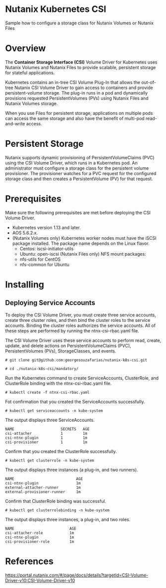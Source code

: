 # Nutanix Kubernetes CSI
Sample how to configure a storage class for Nutanix Volumes or Nutanix Files

# Overview
The **Container Storage Interface (CSI)** Volume Driver for Kubernetes uses Nutanix Volumes and Nutanix Files to provide scalable, persistent storage for stateful applications.

Kubernetes contains an in-tree CSI Volume Plug-In that allows the out-of-tree Nutanix CSI Volume Driver to gain access to containers and provide persistent-volume storage. The plug-in runs in a pod and dynamically provisions requested PersistentVolumes (PVs) using Nutanix Files and Nutanix Volumes storage.

When you use Files for persistent storage, applications on multiple pods can access the same storage and also have the benefit of multi-pod read-and-write access.

# Persistent Storage
Nutanix supports dynamic provisioning of PersistentVolumeClaims (PVC) using the CSI Volume Driver, which runs in a Kubernetes pod. An administrator must configure a storage class for the persistent volume provisioner. The provisioner watches for a PVC request for the configured storage class and then creates a PersistentVolume (PV) for that request.

# Prerequisites
Make sure the following prerequisites are met before deploying the CSI Volume Driver.

- Kubernetes version 1.13 and later.
- AOS 5.6.2.x.
- (Nutanix Volumes only) Kubernetes worker nodes must have the iSCSI package installed. The package name depends on the Linux flavor.
  - Centos: iscsi-initiator-utils
  - Ubuntu: open-iscsi
(Nutanix Files only) NFS mount packages:
  - nfs-utils for CentOS
  - nfs-common for Ubuntu

# Installing

## Deploying Service Accounts
To deploy the CSI Volume Driver, you must create three service accounts, create three cluster roles, and then bind the cluster roles to the service accounts. Binding the cluster roles authorizes the service accounts. All of these steps are performed by running the ntnx-csi-rbac.yaml file.

The CSI Volume Driver uses these service accounts to perform read, create, update, and delete actions on PersistentVolumeClaims (PVC), PersistentVolumes (PVs), StorageClasses, and events.


```
# git clone git@github.com:georgesouzafarias/nutanix-k8s-csi.git

# cd ./nutanix-k8s-csi/mandatory/
```

Run the Kubernetes command to create ServiceAccounts, ClusterRole, and ClusterRole binding with the ntnx-csi-rbac.yaml file.

`# kubectl create -f ntnx-csi-rbac.yaml`


Fot confirmation that you created the ServiceAccounts successfully.

`# kubectl get serviceaccounts -n kube-system`

The output displays three ServiceAccounts.
```
NAME                     SECRETS   AGE
csi-attacher             1         1m
csi-ntnx-plugin          1         1m
csi-provisioner          1         1m
```

Confirm that you created the ClusterRole successfully.

`# kubectl get clusterrole -n kube-system`

The output displays three instances (a plug-in, and two runners).
```
NAME                            AGE
csi-ntnx-plugin                 1m
external-attacher-runner        1m
external-provisioner-runner     1m
```

Confirm that ClusterRole binding was successful.

`# kubectl get clusterrolebinding -n kube-system`

The output displays three instances, a plug-in, and two roles.
```
NAME                         AGE
csi-attacher-role            1m
csi-ntnx-plugin              1m
csi-provisioner-role         1m
```

# References
https://portal.nutanix.com/#/page/docs/details?targetId=CSI-Volume-Driver-v10:CSI-Volume-Driver-v10